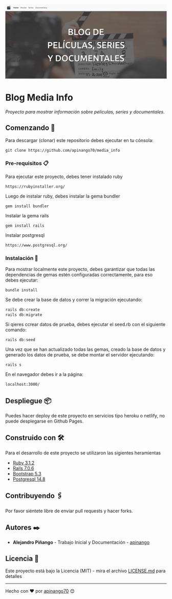<img src="screen.png" alt="Imagen de ejemplo">

# Blog Media Info

_Proyecto para mostrar información sobre películas, series y documentales._

## Comenzando 🚀

Para descargar (clonar) este repositorio debes ejecutar en tu cónsola:

```hash
git clone https://github.com/apinango70/media_info
```

### Pre-requisitos 📋

Para ejecutar este proyecto, debes tener instalado ruby

```hash
https://rubyinstaller.org/
```

Luego de instalar ruby, debes instalar la gema bundler

```hash
gem install bundler
```

Instalar la gema rails

```hash
gem install rails
```

Instalar postgresql

```hash
https://www.postgresql.org/
```

### Instalación 🔧

Para mostrar localmente este proyecto, debes garantizar que todas las dependencias de gemas estén configuradas correctamente, para eso debes ejecutar:

```hash
bundle install
```

Se debe crear la base de datos y correr la migración ejecutando:

```hash
rails db:create
rails db:migrate
```

Si qieres ccrear datos de prueba, debes ejecutar el seed.rb con el siguiente comando:

```hash
rails db:seed
```

Una vez que se han actualizado todas las gemas, creado la base de datos y generado los datos de prueba, se debe montar el servidor ejecutando:

```hash
rails s
```
En el navegador debes ir a la página:

```hash
localhost:3000/
```

## Despliegue 📦

Puedes hacer deploy de este proyecto en servicios tipo heroku o netlify, no puede desplegarse en Github Pages.

## Construido con 🛠️

Para el desarrollo de este proyecto se utilizaron las sigientes heramientas

* [Ruby 3.1.2](https://www.ruby-lang.org/es/)
* [Rails 7.0.6](https://rubyonrails.org/)
* [Bootstrap 5.3](https://getbootstrap.com/docs/5.3/getting-started/download/)
* [Postgresql 14.8](https://www.postgresql.org/)

## Contribuyendo 🖇️

Por favor siéntete libre de enviar pull requests y hacer forks.

## Autores ✒️

* **Alejandro Piñango** - Trabajo Inicial y Documentación - [apinango](https://github.com/apinango70)

## Licencia 📄

Este proyecto está bajo la Licencia (MIT) - mira el archivo [LICENSE.md](LICENSE.md) para detalles

---

Hecho con ❤️ por [apinango70](https://github.com/apinango70) 😊

